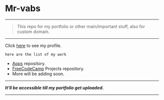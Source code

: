 # Mr-vabs

----

>
> This repo for my portfolio or other main/important stuff, also for custom domain.
>

----

Click [here](https://github.com/Mr-vabs) to see my profile.

`here are the list of my work`

- [Apps](https://github.com/Mr-vabs/apps) repository.
- [FreeCodeCamp](https://github.com/Mr-vabs/FreeCodeCamp) Projects repository.
- More will be adding soon.

----

***It'll be accessible till my portfolio get uploaded.***

----
